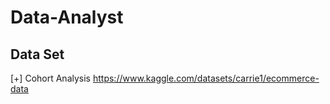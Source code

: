 # Data-Analyst


## Data Set 
[+] Cohort Analysis
https://www.kaggle.com/datasets/carrie1/ecommerce-data
